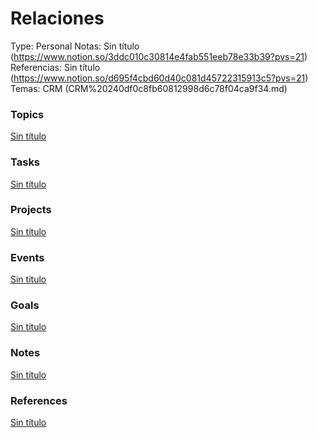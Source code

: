 # Relaciones

Type: Personal
Notas: Sin título (https://www.notion.so/3ddc010c30814e4fab551eeb78e33b39?pvs=21)
Referencias: Sin título (https://www.notion.so/d695f4cbd60d40c081d45722315913c5?pvs=21)
Temas: CRM (CRM%20240df0c8fb60812998d6c78f04ca9f34.md)

### Topics

[Sin título](Sin%20ti%CC%81tulo%20240df0c8fb60814588d2c57cb4d666c1.csv)

### Tasks

[Sin título](Sin%20ti%CC%81tulo%20240df0c8fb6081bdbc65e7ad552468e0.csv)

### Projects

[Sin título](Sin%20ti%CC%81tulo%20240df0c8fb6081f99c35f79653decb5f.csv)

### Events

[Sin título](Sin%20ti%CC%81tulo%20240df0c8fb608190b6b1fb5ee7735a46.csv)

### Goals

[Sin título](Sin%20ti%CC%81tulo%20240df0c8fb608170a6edd30ee69037ff.csv)

### Notes

[Sin título](Sin%20ti%CC%81tulo%20240df0c8fb6081a3ae42d0cbd1a903b7.csv)

### References

[Sin título](Sin%20ti%CC%81tulo%20240df0c8fb608126890ee59f4c37856b.csv)